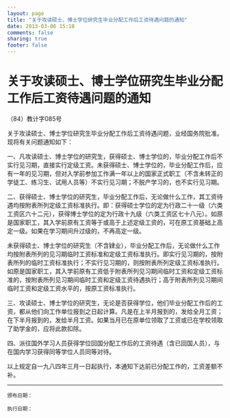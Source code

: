 ```yaml
---
layout: page
title: "关于攻读硕士、博士学位研究生毕业分配工作后工资待遇问题的通知"
date: 2013-03-06 15:10
comments: false
sharing: true
footer: false
---
```


# 关于攻读硕士、博士学位研究生毕业分配工作后工资待遇问题的通知

（84）教计字085号

关于攻读硕士、博士学位研究生毕业分配工作后工资待遇问题，业经国务院批准。现将有关问题通知如下： 

一、凡攻读硕士、博士学位的研究生，获得硕士、博士学位的，毕业分配工作后不实行见习期，直接实行定级工资。未获得硕士、博士学位的，毕业分配工作后，应有一年的见习期，但对入学前参加工作满一年以上的国家正式职工（不含未转正的学徒工、练习生、试用人员等）不实行见习期；不脱产学习的，也不实行见习期。 

二、获得硕士、博士学位的研究生，毕业分配工作后，无论做什么工作，其工资待遇均按附表所列定级工资标准执行。即：获得硕士学位的定为行政二十一级（六类工资区六十二元），获得博士学位的定为行政十九级（六类工资区七十八元）。如原是国家职工，其入学前原有工资等于或高于上述定级工资的，可在原工资基础上高定一级。如果在学习期间升过级的，不再高定一级。 

未获得硕士、博士学位的研究生（不含肄业），毕业分配工作后，无论做什么工作均按附表所列的见习期临时工资标准和定级工资标准执行。即实行见习期的，按附表所列的临时工资标准执行；不实行见习期的，则按附表所列定级工资标准执行。如原是国家职工，其入学前原有工资低于附表所列见习期间临时工资和定级工资标准的，按附表所列见习期间临时工资和定级工资待遇执行；高于附表所列见习期间临时工资和定级工资水平的，按原工资标准执行。 

三、攻读硕士、博士学位的研究生，无论是否获得学位，他们毕业分配工作后的工资，都从他们向工作单位报到之日起计算。凡是在上半月报到的，发给全月工资；在下半月报到的，发给半月工资。如果当月已在原单位领取了工资或已在学校领取了助学金的，应将此款扣除。 

四、派往国外学习人员获得学位回国分配工作后的工资待遇（含已回国人员），与在国内学习获得同等学位人员同等对待。 

以上规定自一九八四年三月一日起执行，本通知下达前已分配工作的，工资差额不补。

----

	颁布日期： 

	执行日期：



